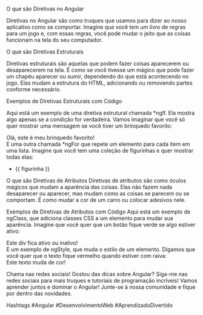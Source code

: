 O que são Diretivas no Angular

Diretivas no Angular são como truques que usamos para dizer ao nosso aplicativo como se comportar. Imagine que você tem um livro de regras para um jogo e, com essas regras, você pode mudar o jeito que as coisas funcionam na tela do seu computador.

O que são Diretivas Estruturais

Diretivas estruturais são aquelas que podem fazer coisas aparecerem ou desaparecerem na tela. É como se você tivesse um mágico que pode fazer um chapéu aparecer ou sumir, dependendo do que está acontecendo no jogo. Elas mudam a estrutura do HTML, adicionando ou removendo partes conforme necessário.

Exemplos de Diretivas Estruturais com Código

Aqui está um exemplo de uma diretiva estrutural chamada *ngIf. Ela mostra algo apenas se a condição for verdadeira. Vamos imaginar que você só quer mostrar uma mensagem se você tiver um brinquedo favorito:


<div *ngIf="temBrinquedoFavorito">
  Olá, este é meu brinquedo favorito!
</div>
E uma outra chamada *ngFor que repete um elemento para cada item em uma lista. Imagine que você tem uma coleção de figurinhas e quer mostrar todas elas:


<ul>
  <li *ngFor="let figurinha of figurinhas">{{ figurinha }}</li>
</ul>
O que são Diretivas de Atributos
Diretivas de atributos são como óculos mágicos que mudam a aparência das coisas. Elas não fazem nada desaparecer ou aparecer, mas mudam como as coisas se parecem ou se comportam. É como mudar a cor de um carro ou colocar adesivos nele.

Exemplos de Diretivas de Atributos com Código
Aqui está um exemplo de ngClass, que adiciona classes CSS a um elemento para mudar sua aparência. Imagine que você quer que um botão fique verde se algo estiver ativo:


<div [ngClass]="{ 'ativo': estaAtivo }">
  Este div fica ativo ou inativo!
</div>
E um exemplo de ngStyle, que muda o estilo de um elemento. Digamos que você quer que o texto fique vermelho quando estiver com raiva:


<div [ngStyle]="{ 'color': corTexto }">
  Este texto muda de cor!
</div>

Chama nas redes sociais!
Gostou das dicas sobre Angular? Siga-me nas redes sociais para mais truques e tutoriais de programação incríveis! Vamos aprender juntos e dominar o Angular! Junte-se à nossa comunidade e fique por dentro das novidades.

Hashtags
#Angular #DesenvolvimentoWeb #AprendizadoDivertido